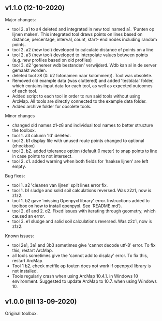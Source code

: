 v1.1.0 (12-10-2020)
------

Major changes:

- tool 2. a1 to a4 deleted and integrated in new tool named a1. 'Punten op lijnen maken'. 
  This integrated tool draws points on lines based on distance, percentage, interval, count, start- end nodes 
  including random points. 
- tool 2. a2 (new tool) developed to calculate distance of points on a line
- tool 2. a3 (new tool) developed to interpolate values between points (e.g. new profiles based on old profiles)
- tool 3. d2 'genereer wdb bestanden' verwijderd. Wdb kan al in de server gemaakt worden. 
- deleted tool z8 (0. b2 fotonamen naar kolommen)). Tool was obsolete.
- Removed old example data (was cluttered) and added 'testdata' folder, which contains input data for each tool,
  as well as expected outcomes of each tool. 
- Added script to each tool in order to run said tools without using ArcMap. All tools are directly connected
  to the example data folder.
- Added archive folder for obsolete tools. 

Minor changes
- changed old names z1-z8 and individual tool names to better structure the toolbox. 
- tool 1. a3 column 'Id' deleted.
- tool 2. b1 display file with unused route points changed to optional (checkbox)
- tool 2. b2. added tolerance option (default 0 meter) to snap points to line in case points to not intersect. 
- tool 2. c1. added warning when both fields for 'haakse lijnen' are left empty. 

Bug fixes:
- tool 1. a2 'cleanen van lijnen' split lines error fix. 
- tool 1. b1 sludge and solid soil calculations reversed. Was z2z1, now is z1z2.
- tool 1. b2 gave 'missing Openpyxl library' error. Instructions added to toolbox on how to install openpyxl.
          See 'README.md').
- tool 2. d1 and 2. d2. Fixed issues with iterating through geometry, which caused an error.  
- tool 3. e1 sludge and solid soil calculations reversed. Was z2z1, now is z1z2.
          
Known issues:
- tool 2e1, 3a1 and 3b3 sometimes give 'cannot decode utf-8' error. To fix this, restart ArcMap.
- all tools sometimes give the 'cannot add to display' error. To fix this, restart ArcMap. 
- Tool 1 b2. check metfile op fouten does not work if openpyxl library is not installed. 
- Tools regularly crash when using ArcMap 10.4.1. in Windows 10 environment. 
  Suggested to update ArcMap to 10.7. when using Windows 10. 

v1.0.0 (till 13-09-2020)
------

Original toolbox. 